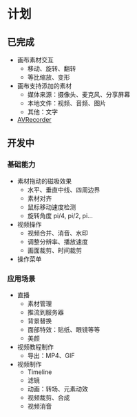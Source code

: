 # 计划

## 已完成

- 画布素材交互
  - 移动、旋转、翻转
  - 等比缩放、变形
- 画布支持添加的素材
  - 媒体来源：摄像头、麦克风、分享屏幕
  - 本地文件：视频、音频、图片
  - 其他：文字
- [AVRecorder](packages/av-recorder/README.md)

## 开发中

### 基础能力 
- 素材拖动的磁吸效果  
  - 水平、垂直中线、四周边界
  - 素材对齐
  - 鼠标移动速度检测
  - 旋转角度 pi/4, pi/2, pi...
- 视频操作
  - 视频合并、消音、水印
  - 调整分辨率、播放速度
  - 画面裁剪、时间裁剪
- 操作菜单

### 应用场景
- 直播
  - 素材管理
  - 推流到服务器  
  - 背景替换
  - 面部特效：贴纸、眼镜等等
  - 美颜
- 视频教程制作
  - 导出：MP4、GIF
- 视频制作
  - Timeline
  - 滤镜
  - 动画：转场、元素动效
  - 视频裁剪、合成
  - 视频消音

